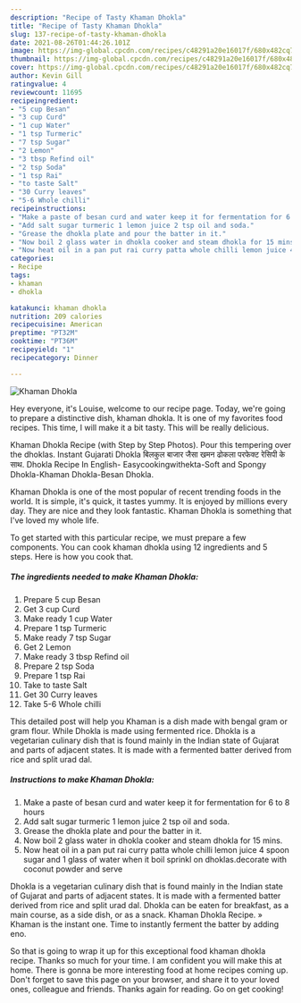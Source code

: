 ```yaml
---
description: "Recipe of Tasty Khaman Dhokla"
title: "Recipe of Tasty Khaman Dhokla"
slug: 137-recipe-of-tasty-khaman-dhokla
date: 2021-08-26T01:44:26.101Z
image: https://img-global.cpcdn.com/recipes/c48291a20e16017f/680x482cq70/khaman-dhokla-recipe-main-photo.jpg
thumbnail: https://img-global.cpcdn.com/recipes/c48291a20e16017f/680x482cq70/khaman-dhokla-recipe-main-photo.jpg
cover: https://img-global.cpcdn.com/recipes/c48291a20e16017f/680x482cq70/khaman-dhokla-recipe-main-photo.jpg
author: Kevin Gill
ratingvalue: 4
reviewcount: 11695
recipeingredient:
- "5 cup Besan"
- "3 cup Curd"
- "1 cup Water"
- "1 tsp Turmeric"
- "7 tsp Sugar"
- "2 Lemon"
- "3 tbsp Refind oil"
- "2 tsp Soda"
- "1 tsp Rai"
- "to taste Salt"
- "30 Curry leaves"
- "5-6 Whole chilli"
recipeinstructions:
- "Make a paste of besan curd and water keep it for fermentation for 6 to 8 hours"
- "Add salt sugar turmeric 1 lemon juice 2 tsp oil and soda."
- "Grease the dhokla plate and pour the batter in it."
- "Now boil 2 glass water in dhokla cooker and steam dhokla for 15 mins."
- "Now heat oil in a pan put rai curry patta whole chilli lemon juice 4 spoon sugar and 1 glass of water when it boil sprinkl on dhoklas.decorate with coconut powder and serve"
categories:
- Recipe
tags:
- khaman
- dhokla

katakunci: khaman dhokla 
nutrition: 209 calories
recipecuisine: American
preptime: "PT32M"
cooktime: "PT36M"
recipeyield: "1"
recipecategory: Dinner

---
```



![Khaman Dhokla](https://img-global.cpcdn.com/recipes/c48291a20e16017f/680x482cq70/khaman-dhokla-recipe-main-photo.jpg)

Hey everyone, it's Louise, welcome to our recipe page. Today, we're going to prepare a distinctive dish, khaman dhokla. It is one of my favorites food recipes. This time, I will make it a bit tasty. This will be really delicious.

Khaman Dhokla Recipe (with Step by Step Photos). Pour this tempering over the dhoklas. Instant Gujarati Dhokla बिलकुल बाजार जैसा खमन ढोकला परफेक्ट रेसिपी के साथ. Dhokla Recipe In English- Easycookingwithekta-Soft and Spongy Dhokla-Khaman Dhokla-Besan Dhokla.

Khaman Dhokla is one of the most popular of recent trending foods in the world. It is simple, it's quick, it tastes yummy. It is enjoyed by millions every day. They are nice and they look fantastic. Khaman Dhokla is something that I've loved my whole life.


To get started with this particular recipe, we must prepare a few components. You can cook khaman dhokla using 12 ingredients and 5 steps. Here is how you cook that.

<!--inarticleads1-->

##### The ingredients needed to make Khaman Dhokla:

1. Prepare 5 cup Besan
1. Get 3 cup Curd
1. Make ready 1 cup Water
1. Prepare 1 tsp Turmeric
1. Make ready 7 tsp Sugar
1. Get 2 Lemon
1. Make ready 3 tbsp Refind oil
1. Prepare 2 tsp Soda
1. Prepare 1 tsp Rai
1. Take to taste Salt
1. Get 30 Curry leaves
1. Take 5-6 Whole chilli


This detailed post will help you Khaman is a dish made with bengal gram or gram flour. While Dhokla is made using fermented rice. Dhokla is a vegetarian culinary dish that is found mainly in the Indian state of Gujarat and parts of adjacent states. It is made with a fermented batter derived from rice and split urad dal. 

<!--inarticleads2-->

##### Instructions to make Khaman Dhokla:

1. Make a paste of besan curd and water keep it for fermentation for 6 to 8 hours
1. Add salt sugar turmeric 1 lemon juice 2 tsp oil and soda.
1. Grease the dhokla plate and pour the batter in it.
1. Now boil 2 glass water in dhokla cooker and steam dhokla for 15 mins.
1. Now heat oil in a pan put rai curry patta whole chilli lemon juice 4 spoon sugar and 1 glass of water when it boil sprinkl on dhoklas.decorate with coconut powder and serve


Dhokla is a vegetarian culinary dish that is found mainly in the Indian state of Gujarat and parts of adjacent states. It is made with a fermented batter derived from rice and split urad dal. Dhokla can be eaten for breakfast, as a main course, as a side dish, or as a snack. Khaman Dhokla Recipe. » Khaman is the instant one. Time to instantly ferment the batter by adding eno. 

So that is going to wrap it up for this exceptional food khaman dhokla recipe. Thanks so much for your time. I am confident you will make this at home. There is gonna be more interesting food at home recipes coming up. Don't forget to save this page on your browser, and share it to your loved ones, colleague and friends. Thanks again for reading. Go on get cooking!
